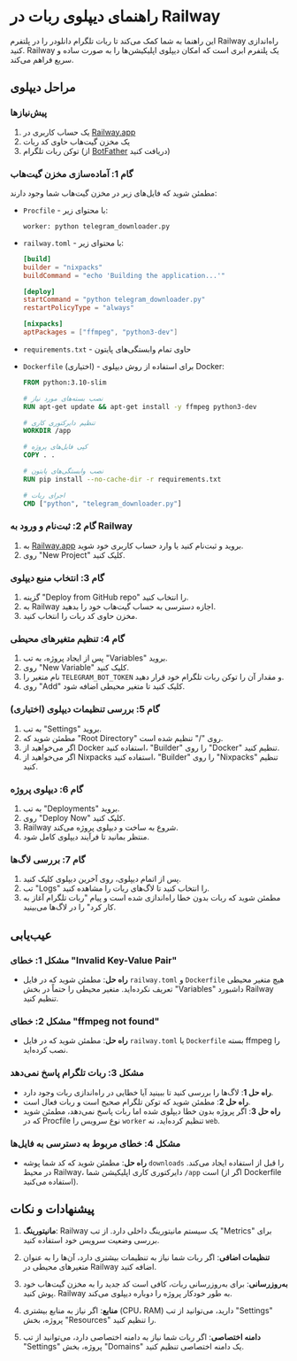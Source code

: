 # راهنمای دیپلوی ربات در Railway

این راهنما به شما کمک می‌کند تا ربات تلگرام دانلودر را در پلتفرم Railway راه‌اندازی کنید. Railway یک پلتفرم ابری است که امکان دیپلوی اپلیکیشن‌ها را به صورت ساده و سریع فراهم می‌کند.

## مراحل دیپلوی

### پیش‌نیازها

1. یک حساب کاربری در [Railway.app](https://railway.app/)
2. یک مخزن گیت‌هاب حاوی کد ربات
3. توکن ربات تلگرام (از [BotFather](https://t.me/BotFather) دریافت کنید)

### گام 1: آماده‌سازی مخزن گیت‌هاب

مطمئن شوید که فایل‌های زیر در مخزن گیت‌هاب شما وجود دارند:

- `Procfile` - با محتوای زیر:
  ```
  worker: python telegram_downloader.py
  ```

- `railway.toml` - با محتوای زیر:
  ```toml
  [build]
  builder = "nixpacks"
  buildCommand = "echo 'Building the application...'"

  [deploy]
  startCommand = "python telegram_downloader.py"
  restartPolicyType = "always"

  [nixpacks]
  aptPackages = ["ffmpeg", "python3-dev"]
  ```

- `requirements.txt` - حاوی تمام وابستگی‌های پایتون

- `Dockerfile` (اختیاری) - برای استفاده از روش دیپلوی Docker:
  ```Dockerfile
  FROM python:3.10-slim

  # نصب بسته‌های مورد نیاز
  RUN apt-get update && apt-get install -y ffmpeg python3-dev

  # تنظیم دایرکتوری کاری
  WORKDIR /app

  # کپی فایل‌های پروژه
  COPY . .

  # نصب وابستگی‌های پایتون
  RUN pip install --no-cache-dir -r requirements.txt

  # اجرای ربات
  CMD ["python", "telegram_downloader.py"]
  ```

### گام 2: ثبت‌نام و ورود به Railway

1. به [Railway.app](https://railway.app/) بروید و ثبت‌نام کنید یا وارد حساب کاربری خود شوید.
2. روی "New Project" کلیک کنید.

### گام 3: انتخاب منبع دیپلوی

1. گزینه "Deploy from GitHub repo" را انتخاب کنید.
2. به Railway اجازه دسترسی به حساب گیت‌هاب خود را بدهید.
3. مخزن حاوی کد ربات را انتخاب کنید.

### گام 4: تنظیم متغیرهای محیطی

1. پس از ایجاد پروژه، به تب "Variables" بروید.
2. روی "New Variable" کلیک کنید.
3. نام متغیر را `TELEGRAM_BOT_TOKEN` و مقدار آن را توکن ربات تلگرام خود قرار دهید.
4. روی "Add" کلیک کنید تا متغیر محیطی اضافه شود.

### گام 5: بررسی تنظیمات دیپلوی (اختیاری)

1. به تب "Settings" بروید.
2. مطمئن شوید که "Root Directory" روی "/" تنظیم شده است.
3. اگر می‌خواهید از Docker استفاده کنید، "Builder" را روی "Docker" تنظیم کنید.
4. اگر می‌خواهید از Nixpacks استفاده کنید، "Builder" را روی "Nixpacks" تنظیم کنید.

### گام 6: دیپلوی پروژه

1. به تب "Deployments" بروید.
2. روی "Deploy Now" کلیک کنید.
3. Railway شروع به ساخت و دیپلوی پروژه می‌کند.
4. منتظر بمانید تا فرآیند دیپلوی کامل شود.

### گام 7: بررسی لاگ‌ها

1. پس از اتمام دیپلوی، روی آخرین دیپلوی کلیک کنید.
2. تب "Logs" را انتخاب کنید تا لاگ‌های ربات را مشاهده کنید.
3. مطمئن شوید که ربات بدون خطا راه‌اندازی شده است و پیام "ربات تلگرام آغاز به کار کرد" را در لاگ‌ها می‌بینید.

## عیب‌یابی

### مشکل 1: خطای "Invalid Key-Value Pair"
- **راه حل**: مطمئن شوید که در فایل `railway.toml` و `Dockerfile` هیچ متغیر محیطی تعریف نکرده‌اید. متغیر محیطی را حتماً در بخش "Variables" داشبورد Railway تنظیم کنید.

### مشکل 2: خطای "ffmpeg not found"
- **راه حل**: مطمئن شوید که در فایل `railway.toml` یا `Dockerfile` بسته ffmpeg را نصب کرده‌اید.

### مشکل 3: ربات تلگرام پاسخ نمی‌دهد
- **راه حل 1**: لاگ‌ها را بررسی کنید تا ببینید آیا خطایی در راه‌اندازی ربات وجود دارد.
- **راه حل 2**: مطمئن شوید که توکن تلگرام صحیح است و ربات فعال است.
- **راه حل 3**: اگر پروژه بدون خطا دیپلوی شده اما ربات پاسخ نمی‌دهد، مطمئن شوید که در Procfile نوع سرویس را `worker` تنظیم کرده‌اید، نه `web`.

### مشکل 4: خطای مربوط به دسترسی به فایل‌ها
- **راه حل**: مطمئن شوید که کد شما پوشه `downloads` را قبل از استفاده ایجاد می‌کند. در محیط Railway، دایرکتوری کاری اپلیکیشن شما `/app` است (اگر از Dockerfile استفاده می‌کنید).

## پیشنهادات و نکات

1. **مانیتورینگ**: Railway یک سیستم مانیتورینگ داخلی دارد. از تب "Metrics" برای بررسی وضعیت سرویس خود استفاده کنید.

2. **تنظیمات اضافی**: اگر ربات شما نیاز به تنظیمات بیشتری دارد، آن‌ها را به عنوان متغیرهای محیطی در Railway اضافه کنید.

3. **به‌روزرسانی**: برای به‌روزرسانی ربات، کافی است کد جدید را به مخزن گیت‌هاب خود پوش کنید. Railway به طور خودکار پروژه را دوباره دیپلوی می‌کند.

4. **منابع**: اگر نیاز به منابع بیشتری (CPU، RAM) دارید، می‌توانید از تب "Settings" پروژه، بخش "Resources" را تنظیم کنید.

5. **دامنه اختصاصی**: اگر ربات شما نیاز به دامنه اختصاصی دارد، می‌توانید از تب "Settings" پروژه، بخش "Domains" یک دامنه اختصاصی تنظیم کنید.